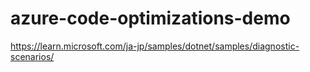 # azure-code-optimizations-demo
https://learn.microsoft.com/ja-jp/samples/dotnet/samples/diagnostic-scenarios/
